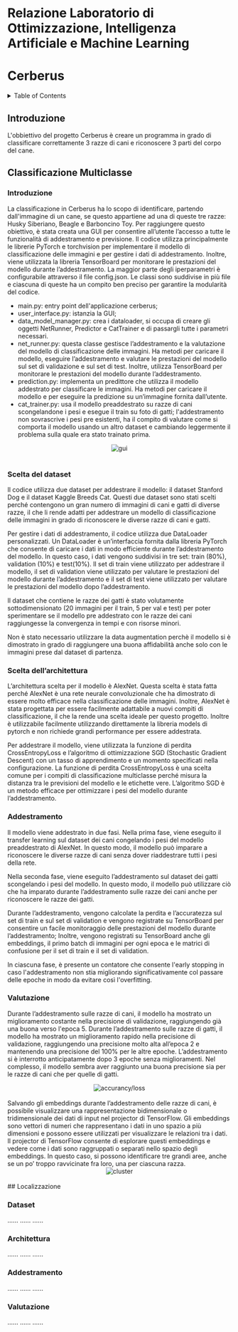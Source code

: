 # Relazione Laboratorio di Ottimizzazione, Intelligenza Artificiale e Machine Learning

# Cerberus

<!-- TABLE OF CONTENTS -->
<details>
  <summary>Table of Contents</summary>
  <ol>
    <li>
      <a href="introduzione">Introduzione</a>
    </li>
    <li>
      <a href="#classificazione">Classificazione Multiclasse</a>
      <ul>
        <li><a href="#dataset">Dataset</a></li>
        <li><a href="#architettura">Architettura</a></li>
        <li><a href="#addestramento">Addestramento</a></li>
        <li><a href="#valutazione">Valutazione</a></li>
      </ul>
    </li>
    <li>
      <a href="#localizzazione">Localizzazione</a>
      <ul>
        <li><a href="#dataset">Dataset</a></li>
        <li><a href="#architettura">Architettura</a></li>
        <li><a href="#addestramento">Addestramento</a></li>
        <li><a href="#valutazione">Valutazione</a></li>
      </ul>
    </li>
  </ol>
</details>

## Introduzione

L'obbiettivo del progetto Cerberus è creare un programma in grado di classificare correttamente 3 razze di cani e riconoscere 3 parti del corpo del cane.

## Classificazione Multiclasse

### Introduzione

La classificazione in Cerberus ha lo scopo di identificare, partendo dall'immagine di un cane, se questo appartiene ad una di queste tre razze: Husky Siberiano, Beagle e Barboncino Toy.
Per raggiungere questo obiettivo, è stata creata una GUI per consentire all’utente l’accesso a tutte le funzionalità di addestramento e previsione.
Il codice utilizza principalmente le librerie PyTorch e torchvision per implementare il modello di classificazione delle immagini e per gestire i dati di addestramento. Inoltre, viene utilizzata la libreria TensorBoard per monitorare le prestazioni del modello durante l’addestramento.
La maggior parte degli iperparametri è configurabile attraverso il file config.json.
Le classi sono suddivise in più file e ciascuna di queste ha un compito ben preciso per garantire la modularità del codice.

- main.py: entry point dell'applicazione cerberus;
- user_interface.py: istanzia la GUI;
- data_model_manager.py: crea i dataloader, si occupa di creare gli oggetti NetRunner, Predictor e CatTrainer e di passargli tutte i parametri necessari.
- net_runner.py: questa classe gestisce l’addestramento e la valutazione del modello di classificazione delle immagini. Ha metodi per caricare il modello, eseguire l’addestramento e valutare le prestazioni del modello sul set di validazione e sul set di test. Inoltre, utilizza TensorBoard per monitorare le prestazioni del modello durante l’addestramento.
- prediction.py: implementa un predittore che utilizza il modello addestrato per classificare le immagini. Ha metodi per caricare il modello e per eseguire la predizione su un’immagine fornita dall’utente.
- cat_trainer.py: usa il modello preaddestrato su razze di cani scongelandone i pesi e esegue il train su foto di gatti; l'addestramento non sovrascrive i pesi pre esistenti, ha il compito di valutare come si comporta il modello usando un altro dataset e cambiando leggermente il problema sulla quale era stato trainato prima.
<div align="center">
    <img src="res/gui.jpg" alt="gui" >
</div><br>

### Scelta del dataset

Il codice utilizza due dataset per addestrare il modello: il dataset Stanford Dog e il dataset Kaggle Breeds Cat. Questi due dataset sono stati scelti perché contengono un gran numero di immagini di cani e gatti di diverse razze, il che li rende adatti per addestrare un modello di classificazione delle immagini in grado di riconoscere le diverse razze di cani e gatti.

Per gestire i dati di addestramento, il codice utilizza due DataLoader personalizzati. Un DataLoader è un’interfaccia fornita dalla libreria PyTorch che consente di caricare i dati in modo efficiente durante l’addestramento del modello. In questo caso, i dati vengono suddivisi in tre set: train (80%), validation (10%) e test(10%). Il set di train viene utilizzato per addestrare il modello, il set di validation viene utilizzato per valutare le prestazioni del modello durante l’addestramento e il set di test viene utilizzato per valutare le prestazioni del modello dopo l’addestramento.

Il dataset che contiene le razze dei gatti è stato volutamente sottodimensionato (20 immagini per il train, 5 per val e test) per poter sperimentare se il modello pre addestrato con le razze dei cani raggiungesse la convergenza in tempi e con risorse minori.

Non è stato necessario utilizzare la data augmentation perchè il modello si è dimostrato in grado di raggiungere una buona affidabilità anche solo con le immagini prese dal dataset di partenza.

### Scelta dell’architettura

L’architettura scelta per il modello è AlexNet. Questa scelta è stata fatta perché AlexNet è una rete neurale convoluzionale che ha dimostrato di essere molto efficace nella classificazione delle immagini. Inoltre, AlexNet è stata progettata per essere facilmente adattabile a nuovi compiti di classificazione, il che la rende una scelta ideale per questo progetto. Inoltre è utilizzabile facilmente utilizzando direttamente la libreria models di pytorch e non richiede grandi performance per essere addestrata.

Per addestrare il modello, viene utilizzata la funzione di perdita CrossEntropyLoss e l’algoritmo di ottimizzazione SGD (Stochastic Gradient Descent) con un tasso di apprendimento e un momento specificati nella configurazione. La funzione di perdita CrossEntropyLoss è una scelta comune per i compiti di classificazione multiclasse perché misura la distanza tra le previsioni del modello e le etichette vere. L’algoritmo SGD è un metodo efficace per ottimizzare i pesi del modello durante l’addestramento.

### Addestramento

Il modello viene addestrato in due fasi. Nella prima fase, viene eseguito il transfer learning sul dataset dei cani congelando i pesi del modello preaddestrato di AlexNet. In questo modo, il modello può imparare a riconoscere le diverse razze di cani senza dover riaddestrare tutti i pesi della rete.

Nella seconda fase, viene eseguito l’addestramento sul dataset dei gatti scongelando i pesi del modello. In questo modo, il modello può utilizzare ciò che ha imparato durante l’addestramento sulle razze dei cani anche per riconoscere le razze dei gatti.

Durante l’addestramento, vengono calcolate la perdita e l’accuratezza sul set di train e sul set di validation e vengono registrate su TensorBoard per consentire un facile monitoraggio delle prestazioni del modello durante l’addestramento; Inoltre, vengono registrati su TensorBoard anche gli embeddings, il primo batch di immagini per ogni epoca e le matrici di confusione per il set di train e il set di validation.

In ciascuna fase, è presente un contatore che consente l'early stopping in caso l'addestramento non stia migliorando significativamente col passare delle epoche in modo da evitare così l'overfitting.

### Valutazione

Durante l’addestramento sulle razze di cani, il modello ha mostrato un miglioramento costante nella precisione di validazione, raggiungendo già una buona verso l'epoca 5. Durante l’addestramento sulle razze di gatti, il modello ha mostrato un miglioramento rapido nella precisione di validazione, raggiungendo una precisione molto alta all’epoca 2 e mantenendo una precisione del 100% per le altre epoche. L’addestramento si è interrotto anticipatamente dopo 3 epoche senza miglioramenti.
Nel complesso, il modello sembra aver raggiunto una buona precisione sia per le razze di cani che per quelle di gatti.

<div align="center">
    <img src="res/class_acctrain.jpg" alt="accurancy/loss" >
</div><br>
Salvando gli embeddings durante l’addestramento delle razze di cani, è possibile visualizzare una rappresentazione bidimensionale o tridimensionale dei dati di input nel projector di TensorFlow. Gli embeddings sono vettori di numeri che rappresentano i dati in uno spazio a più dimensioni e possono essere utilizzati per visualizzare le relazioni tra i dati. Il projector di TensorFlow consente di esplorare questi embeddings e vedere come i dati sono raggruppati o separati nello spazio degli embeddings. In questo caso, si possono identificare tre grandi aree, anche se un po’ troppo ravvicinate fra loro, una per ciascuna razza.

<div align="center">
    <img src="res/class_projection.jpg" alt="cluster" >
</div><br>
## Localizzazione

### Dataset

......
......
......

### Architettura

......
......
......

### Addestramento

......
......
......

### Valutazione

......
......
......
